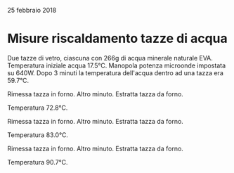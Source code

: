 25 febbraio 2018
# Misure riscaldamento tazze di acqua

Due tazze di vetro, ciascuna con 266g di acqua minerale naturale EVA.
Temperatura iniziale acqua 17.5°C.
Manopola potenza microonde impostata su 640W.
Dopo 3 minuti la temperatura dell'acqua dentro ad una tazza era 59.7°C.

Rimessa tazza in forno.
Altro minuto.
Estratta tazza da forno.

Temperatura 72.8°C.

Rimessa tazza in forno.
Altro minuto.
Estratta tazza da forno.

Temperatura 83.0°C.

Rimessa tazza in forno.
Altro minuto.
Estratta tazza da forno.

Temperatura 90.7°C.
